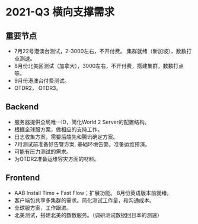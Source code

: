 # 2021-Q3 横向支撑需求

## 重要节点

* 7月22号港澳台测试，2-3000左右，不开付费。 集群就绪（新加坡），数数打点测速。
* 8月份北美区测试（加拿大），3000左右，不开付费，搭建集群，数数打点等。
* 9月份港澳台付费测试。
* OTDR2， OTDR3。

## Backend

* 服务器提供全局唯一ID，简化World 2 Server的配置结构。
* 根据全球服方案，做相应的支持工作。
* 日志收集方案，需要后端先和腾讯确定方案。
* 7月测试前准备好告警方案, 基础环境告警。准备运维预演。
* 可能有压力测试的需求。
* 为OTDR2准备运维容灾方面的材料。

## Frontend

* AAB Install Time + Fast Flow；扩展功能。 8月份英语版本前就绪。
* 客户端包共享多集群的需求。简化测试工作量，和沟通成本。
* 全球服方案，工作跟进。
* 北美测试，搭建北美的数数服务。（调研测试数据回日本的测速）
